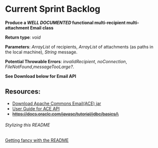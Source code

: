 # Current Sprint Backlog
**Produce a _WELL DOCUMENTED_ functional multi-recipient multi-attachment Email class**

**Return type**: _void_

**Parameters**: _ArrayList_ of recipients, _ArrayList_ of attachments (as paths in the local machine), _String_ message.

**Potential Throwable Errors**: _invalidRecipient_, _noConnection_, _FileNotFound_,_messageTooLarge?_.

**See Download below for Email API**

## Resources:
* [Download Apache Commons Email(ACE) jar](http://commons.apache.org/proper/commons-email/download_email.cgi)
* [User Guide for ACE API](http://commons.apache.org/proper/commons-email/userguide.html)
* ~~https://docs.oracle.com/javase/tutorial/jdbc/basics/\~~


###### Stylizing this README
[Getting fancy with the README](https://help.github.com/articles/basic-writing-and-formatting-syntax/)
